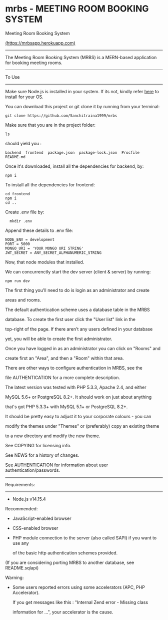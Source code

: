 # mrbs - MEETING ROOM BOOKING SYSTEM

Meeting Room Booking System

[(https://mrbsapp.herokuapp.com)](https://mrbsapp.herokuapp.com/)

-------------------------------

The Meeting Room Booking System (MRBS) is a MERN-based application for
booking meeting rooms. 

------

To Use

------
Make sure Node.js is installed in your system. If its not, kindly refer [here](https://nodejs.org/en/download/) to install for your OS.

You can download this project or git clone it by running from your terminal:

```
git clone https://github.com/Sanchitraina1999/mrbs
```

Make sure that you are in the project folder:

```
ls
```

should yield you :
```
backend  frontend  package.json  package-lock.json  Procfile  README.md
```


Once it's downloaded, install all the dependencies for backend, by:
```
npm i
```

To install all the dependencies for frontend:
```
cd frontend
npm i
cd ..
```

Create .env file by:
```
  mkdir .env
```
Append these details to .env file:
```
NODE_ENV = development
PORT = 5000
MONGO_URI = 'YOUR MONGO URI STRING'
JWT_SECRET = ANY_SECRET_ALPHANUMERIC_STRING
```

Now, that node modules that installed.

We can concurrenctly start the dev server (client & server) by running:
```
npm run dev
```


The first thing you'll need to do is login as an administrator and create

areas and rooms.

The default authentication scheme uses a database table in the MRBS

database. To create the first user click the "User list" link in the

top-right of the page. If there aren't any users defined in your database

yet, you will be able to create the first administrator.

Once you have logged in as an administrator you can click on "Rooms" and

create first an "Area", and then a "Room" within that area.

There are other ways to configure authentication in MRBS, see the

file AUTHENTICATION for a more complete description.

The latest version was tested with PHP 5.3.3, Apache 2.4, and either

MySQL 5.6+ or PostgreSQL 8.2+. It should work on just about anything

that's got PHP 5.3.3+ with MySQL 5.1+ or PostgreSQL 8.2+.

It should be pretty easy to adjust it to your corporate colours - you can

modify the themes under "Themes" or (preferably) copy an existing theme

to a new directory and modify the new theme.

See COPYING for licensing info.

See NEWS for a history of changes.

See AUTHENTICATION for information about user authentication/passwords.

-------------

Requirements:

-------------

- Node.js v14.15.4

Recommended:

- JavaScript-enabled browser

- CSS-enabled browser

- PHP module connection to the server (also called SAPI) if you want to use any

  of the basic http authentication schemes provided.

(If you are considering porting MRBS to another database, see README.sqlapi)

Warning:

- Some users reported errors using some accelerators (APC, PHP Accelerator).

  If you get messages like this : "Internal Zend error - Missing class

  information for ...", your accelerator is the cause.

